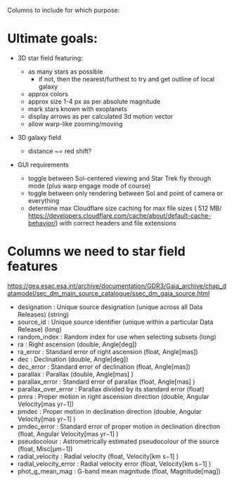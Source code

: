

Columns to include for which purpose:

# Ultimate goals:

- 3D star field featuring:
  - as many stars as possible
    - if not, then the nearest/furthest to try and get outline of local galaxy
  - approx colors
  - approx size 1-4 px as per absolute magnitude
  - mark stars known with exoplanets
  - display arrows as per calculated 3d motion vector
  - allow warp-like zooming/moving
- 3D galaxy field
  - distance ~= red shift?

- GUI requirements
  - toggle between Sol-centered viewing and Star Trek fly through mode (plus warp engage mode of course)
  - toggle between only rendering between Sol and point of camera or everything
  - determine max Cloudflare size caching for max file sizes ( 512 MB/  https://developers.cloudflare.com/cache/about/default-cache-behavior/) with correct headers and file extensions

# Columns we need to star field features

https://gea.esac.esa.int/archive/documentation/GDR3/Gaia_archive/chap_datamodel/sec_dm_main_source_catalogue/ssec_dm_gaia_source.html



- designation : Unique source designation (unique across all Data Releases) (string)
- source_id : Unique source identifier (unique within a particular Data Release) (long)
- random_index : Random index for use when selecting subsets (long)
- ra : Right ascension (double, Angle[deg])
- ra_error : Standard error of right ascension (float, Angle[mas])
- dec : Declination (double, Angle[deg])
- dec_error : Standard error of declination (float, Angle[mas])
- parallax : Parallax (double, Angle[mas] )
- parallax_error : Standard error of parallax (float, Angle[mas] )
- parallax_over_error : Parallax divided by its standard error (float)
- pmra : Proper motion in right ascension direction (double, Angular Velocity[mas yr−1])
- pmdec : Proper motion in declination direction (double, Angular Velocity[mas yr−1] )
- pmdec_error : Standard error of proper motion in declination direction (float, Angular Velocity[mas yr−1] )
- pseudocolour : Astrometrically estimated pseudocolour of the source (float, Misc[μm−1])
- radial_velocity : Radial velocity (float, Velocity[km s−1] )
- radial_velocity_error : Radial velocity error (float, Velocity[km s−1] )
- phot_g_mean_mag : G-band mean magnitude (float, Magnitude[mag])

<!-- Instead of calculating our own Sol based x/y/z coordinates, galactic coordinates may be used instead ( https://gea.esac.esa.int/archive/documentation/GDR3/Data_processing/chap_cu3ast/sec_cu3ast_intro/ssec_cu3ast_intro_tansforms.html#SSS1 using formula 4.59: 
rGal = [XGal, YGal, ZGal] = [coslcosb, sinlcosb, sinb].
). These columns will be needed:
- l : Galactic longitude (double, Angle[deg])
- b : Galactic latitude (double, Angle[deg])
- (which column determines length of vector though?) -->



